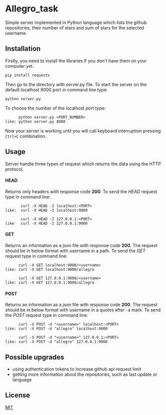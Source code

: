 # Allegro_task
Simple server implemented in Python language which lists the github repositories, their number of stars and sum of stars for the selected username.

## Installation
Firstly, you need to install the libraries if you don't have them on your computer yet.
```
pip install requests
```
Then go to the directory with server.py file. To start the server on the default localhost 9000 port in command line type:
```
python server.py
```
To choose the number of the localhost port type:
```
      python server.py <PORT_NUMBER>
like: python server.py 8080
```
Now your server is working until you will call keyboard interruption pressing `Ctrl+C` combination.

## Usage
Server handle three types of request which returns the data using the HTTP protocol.

#### HEAD
Returns only headers with response code **200**.
To send the _HEAD_ request type in command line:
```
       curl -X HEAD -I localhost:<PORT>
like:  curl -X HEAD -I localhost:9000

       curl -X HEAD -I 127.0.0.1:<PORT>
like   curl -X HEAD -I 127.0.0.1:9000
```

#### GET
Returns an information as a json file with response code **200**.
The request should be in below format with username in a path.
To send the _GET_ request type in command line:
```
      curl -X GET localhost:9000/<username>
like: curl -X GET localhost:9000/allegro

      curl -X GET 127.0.0.1:9000/<username>
like: curl -X GET 127.0.0.1:9000/allegro
```

#### POST
Returns an information as a json file with response code **200**.
The request should be in below format with username in a quotes after `-d` mark.
To send the _POST_ request type in command line:
```
      curl -X POST -d "<username>" localhost:<PORT>
like: curl -X POST -d "allegro" localhost:9000

      curl -X POST -d "<username>" 127.0.0.1:<PORT>
like: curl -X POST -d "allegro" 127.0.0.1:9000
```

## Possible upgrades
- using authentication tokens to increase github api request limit
- getting more information about the repositories, such as last update or language 
      
## License
[MIT](https://choosealicense.com/licenses/mit/)